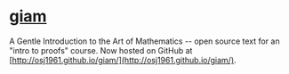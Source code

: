 [giam](http://osj1961.github.io/giam/)
====

A Gentle Introduction to the Art of Mathematics -- open source text for an "intro to proofs" course.  Now hosted on GitHub at [http://osj1961.github.io/giam/](http://osj1961.github.io/giam/).
